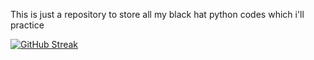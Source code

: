 This is just a repository to store all my 
black hat python codes which i'll practice

[![GitHub Streak](https://streak-stats.demolab.com/?user=HYPERION-08)](https://git.io/streak-stats)